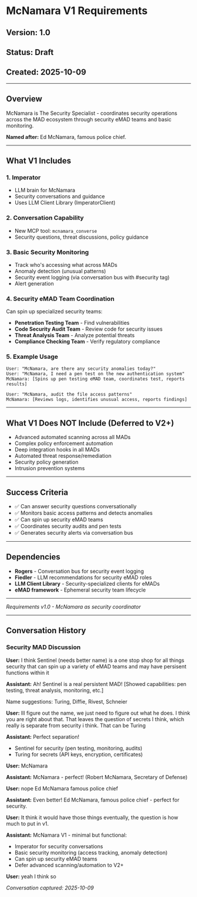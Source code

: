 # McNamara V1 Requirements

## Version: 1.0
## Status: Draft
## Created: 2025-10-09

---

## Overview

McNamara is The Security Specialist - coordinates security operations across the MAD ecosystem through security eMAD teams and basic monitoring.

**Named after:** Ed McNamara, famous police chief.

---

## What V1 Includes

### 1. Imperator
- LLM brain for McNamara
- Security conversations and guidance
- Uses LLM Client Library (ImperatorClient)

### 2. Conversation Capability
- New MCP tool: `mcnamara_converse`
- Security questions, threat discussions, policy guidance

### 3. Basic Security Monitoring
- Track who's accessing what across MADs
- Anomaly detection (unusual patterns)
- Security event logging (via conversation bus with #security tag)
- Alert generation

### 4. Security eMAD Team Coordination
Can spin up specialized security teams:
- **Penetration Testing Team** - Find vulnerabilities
- **Code Security Audit Team** - Review code for security issues
- **Threat Analysis Team** - Analyze potential threats
- **Compliance Checking Team** - Verify regulatory compliance

### 5. Example Usage
```
User: "McNamara, are there any security anomalies today?"
User: "McNamara, I need a pen test on the new authentication system"
McNamara: [Spins up pen testing eMAD team, coordinates test, reports results]

User: "McNamara, audit the file access patterns"
McNamara: [Reviews logs, identifies unusual access, reports findings]
```

---

## What V1 Does NOT Include (Deferred to V2+)

- Advanced automated scanning across all MADs
- Complex policy enforcement automation
- Deep integration hooks in all MADs
- Automated threat response/remediation
- Security policy generation
- Intrusion prevention systems

---

## Success Criteria

- ✅ Can answer security questions conversationally
- ✅ Monitors basic access patterns and detects anomalies
- ✅ Can spin up security eMAD teams
- ✅ Coordinates security audits and pen tests
- ✅ Generates security alerts via conversation bus

---

## Dependencies

- **Rogers** - Conversation bus for security event logging
- **Fiedler** - LLM recommendations for security eMAD roles
- **LLM Client Library** - Security-specialized clients for eMADs
- **eMAD framework** - Ephemeral security team lifecycle

---

*Requirements v1.0 - McNamara as security coordinator*

---

## Conversation History

### Security MAD Discussion

**User:** I think Sentinel (needs better name) is a one stop shop for all things security that can spin up a variety of eMAD teams and may have persisent functions within it

**Assistant:** Ah! Sentinel is a real persistent MAD! [Showed capabilities: pen testing, threat analysis, monitoring, etc.]

Name suggestions: Turing, Diffie, Rivest, Schneier

**User:** Ill figure out the name, we just need to figure out what he does. I think you are right about that. That leaves the question of secrets I think, which really is separate from security i think. That can be Turing

**Assistant:** Perfect separation!
- Sentinel for security (pen testing, monitoring, audits)
- Turing for secrets (API keys, encryption, certificates)

**User:** McNamara

**Assistant:** McNamara - perfect! (Robert McNamara, Secretary of Defense)

**User:** nope Ed McNamara famous police chief

**Assistant:** Even better! Ed McNamara, famous police chief - perfect for security.

**User:** It think it would have those things eventually, the question is how much to put in v1.

**Assistant:** McNamara V1 - minimal but functional:
- Imperator for security conversations
- Basic security monitoring (access tracking, anomaly detection)
- Can spin up security eMAD teams
- Defer advanced scanning/automation to V2+

**User:** yeah I think so

*Conversation captured: 2025-10-09*
